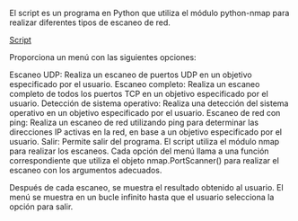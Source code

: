 El script es un programa en Python que utiliza el módulo python-nmap para realizar diferentes tipos de escaneo de red. 

[Script](EscanerdePuertos.py)

Proporciona un menú con las siguientes opciones:

Escaneo UDP: Realiza un escaneo de puertos UDP en un objetivo especificado por el usuario.
Escaneo completo: Realiza un escaneo completo de todos los puertos TCP en un objetivo especificado por el usuario.
Detección de sistema operativo: Realiza una detección del sistema operativo en un objetivo especificado por el usuario.
Escaneo de red con ping: Realiza un escaneo de red utilizando ping para determinar las direcciones IP activas en la red, en base a un objetivo especificado por el usuario.
Salir: Permite salir del programa.
El script utiliza el módulo nmap para realizar los escaneos. Cada opción del menú llama a una función correspondiente que utiliza el objeto nmap.PortScanner() para realizar el escaneo con los argumentos adecuados.

Después de cada escaneo, se muestra el resultado obtenido al usuario. El menú se muestra en un bucle infinito hasta que el usuario selecciona la opción para salir.
